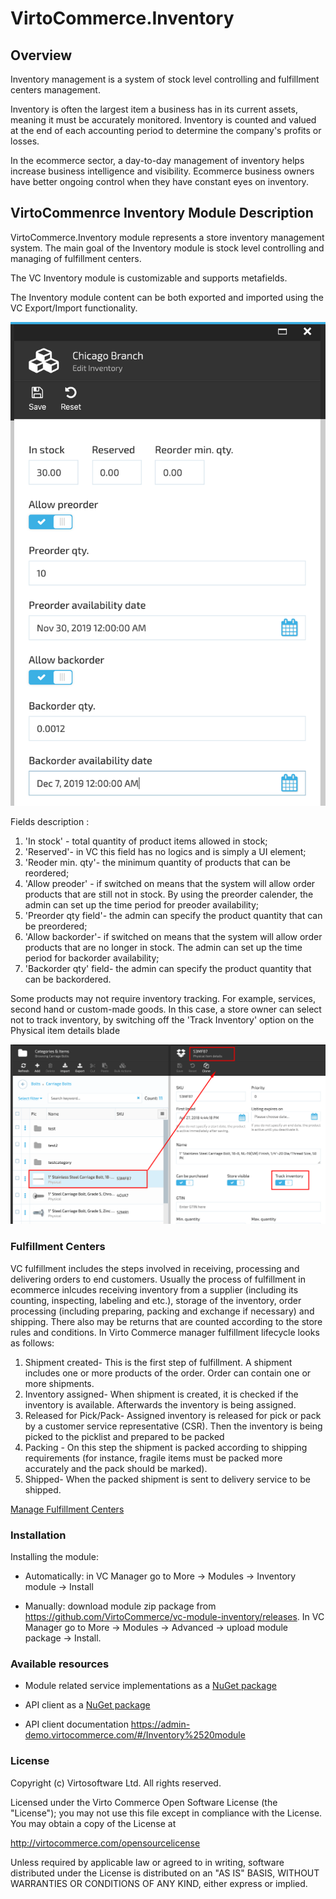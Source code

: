 # VirtoCommerce.Inventory

## Overview

Inventory management is a system of stock level controlling and fulfillment centers management.

Inventory is often the largest item a business has in its current assets, meaning it must be accurately monitored. Inventory is counted and valued at the end of each accounting period to determine the company's profits or losses.

In the ecommerce sector, a day-to-day management of inventory helps increase business intelligence and visibility. Ecommerce business owners have better ongoing control when they have constant eyes on inventory.

## VirtoCommenrce Inventory Module Description

VirtoCommerce.Inventory module represents a store inventory management system. The main goal of the Inventory module is stock level controlling and managing of fulfillment centers.

The VC Inventory module is customizable and supports metafields.

The Inventory module content can be both exported and imported using the VC Export/Import functionality.

![Inventory module](docs/media/screen-inventory.png)

Fields description :

1. 'In stock' - total quantity of product items allowed in stock;
1. 'Reserved'- in VC this field has no logics and is simply a UI element;
1. 'Reoder min. qty'- the minimum quantity of products that can be reordered;
1. 'Allow preoder' - if switched on means that the system will allow order products that are still not in stock. By using the preorder calender, the admin can set up the time period for preoder availability;
1. 'Preorder qty field'- the admin can specify the product quantity that can be preordered;  
1. 'Allow backorder'- if switched on means that the system will allow order products that are no longer in stock. The admin can set up the time period for backorder availability;
1. 'Backorder qty' field- the admin can specify the product quantity that can be backordered.

Some products may not require inventory tracking. For example, services, second hand or custom-made goods. In this case, a store owner can select not to track inventory, by switching off the 'Track Inventory' option on the Physical item details blade

![Track Inventory](docs/media/screen-track-inventory.png)

### Fulfillment Centers

VC fulfillment includes the steps involved in receiving, processing and delivering orders to end customers. Usually the process of fulfillment in ecommerce inlcudes receiving inventory from a supplier (including its counting, inspecting, labeling and etc.), storage of the inventory, order processing (including preparing, packing and exchange if necessary) and shipping. There also may be returns that are counted according to the store rules and conditions. In Virto Commerce manager fulfillment lifecycle looks as follows:

1. Shipment created-
This is the first step of fulfillment. A shipment includes one or more products of the order. Order can contain one or more shipments.
1. Inventory assigned-
When shipment is created, it is checked if the inventory is available. Afterwards the inventory is being assigned.
1. Released for Pick/Pack-
Assigned inventory is released for pick or pack by a customer service representative (CSR). Then the inventory is being picked to the picklist and prepared to be packed
1. Packing -
On this step the shipment is packed according to shipping requirements (for instance, fragile items must be packed more accurately and the pack should be marked).
1. Shipped-
When the packed shipment is sent to delivery service to be shipped.

[Manage Fulfillment Centers](/docs/manage-fullfilment.md)

### Installation

Installing the module:
* Automatically: in VC Manager go to More -> Modules -> Inventory module -> Install

* Manually: download module zip package from https://github.com/VirtoCommerce/vc-module-inventory/releases.
 In VC Manager go to More -> Modules -> Advanced -> upload module package -> Install.

### Available resources

* Module related service implementations as a <a href="https://www.nuget.org/packages/VirtoCommerce.InventoryModule.Data" target="_blank">NuGet package</a>

* API client as a <a href="https://www.nuget.org/packages/VirtoCommerce.InventoryModule.Client" target="_blank">NuGet package</a>

* API client documentation https://admin-demo.virtocommerce.com/#/Inventory%2520module

### License

Copyright (c) Virtosoftware Ltd.  All rights reserved.

Licensed under the Virto Commerce Open Software License (the "License"); you
may not use this file except in compliance with the License. You may
obtain a copy of the License at

http://virtocommerce.com/opensourcelicense

Unless required by applicable law or agreed to in writing, software
distributed under the License is distributed on an "AS IS" BASIS,
WITHOUT WARRANTIES OR CONDITIONS OF ANY KIND, either express or
implied.
